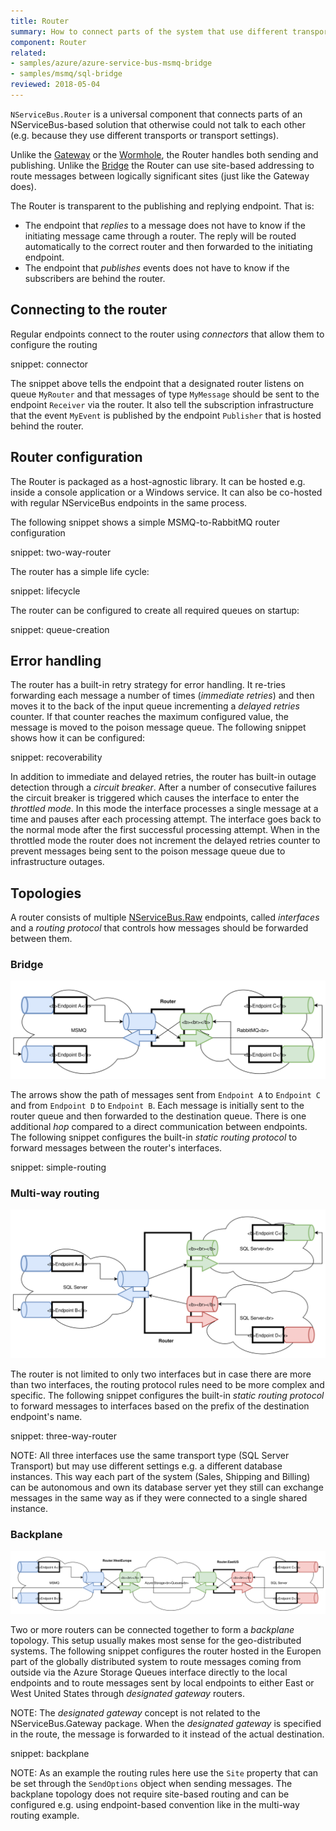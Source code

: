 ```yaml
---
title: Router
summary: How to connect parts of the system that use different transports 
component: Router
related:
- samples/azure/azure-service-bus-msmq-bridge
- samples/msmq/sql-bridge
reviewed: 2018-05-04
---
```


`NServiceBus.Router` is a universal component that connects parts of an NServiceBus-based solution that otherwise could not talk to each other (e.g. because they use different transports or transport settings).

Unlike the [Gateway](/nservicebus/gateway/) or the [Wormhole](/nservicebus/wormhole/), the Router handles both sending and publishing. Unlike the [Bridge](/nservicebus/bridge/) the Router can use site-based addressing to route messages between logically significant sites (just like the Gateway does).

The Router is transparent to the publishing and replying endpoint. That is:

 * The endpoint that *replies* to a message does not have to know if the initiating message came through a router. The reply will be routed automatically to the correct router and then forwarded to the initiating endpoint.
 * The endpoint that *publishes* events does not have to know if the subscribers are behind the router.


## Connecting to the router

Regular endpoints connect to the router using *connectors* that allow them to configure the routing

snippet: connector

The snippet above tells the endpoint that a designated router listens on queue `MyRouter` and that messages of type `MyMessage` should be sent to the endpoint `Receiver` via the router. It also tell the subscription infrastructure that the event `MyEvent` is published by the endpoint `Publisher` that is hosted behind the router.


## Router configuration

The Router is packaged as a host-agnostic library. It can be hosted e.g. inside a console application or a Windows service. It can also be co-hosted with regular NServiceBus endpoints in the same process.

The following snippet shows a simple MSMQ-to-RabbitMQ router configuration

snippet: two-way-router

The router has a simple life cycle:

snippet: lifecycle

The router can be configured to create all required queues on startup:

snippet: queue-creation


## Error handling

The router has a built-in retry strategy for error handling. It re-tries forwarding each message a number of times (*immediate retries*) and then moves it to the back of the input queue incrementing a *delayed retries* counter. If that counter reaches the maximum configured value, the message is moved to the poison message queue. The following snippet shows how it can be configured:

snippet: recoverability

In addition to immediate and delayed retries, the router has built-in outage detection through a *circuit breaker*. After a number of consecutive failures the circuit breaker is triggered which causes the interface to enter the *throttled mode*. In this mode the interface processes a single message at a time and pauses after each processing attempt. The interface goes back to the normal mode after the first successful processing attempt. When in the throttled mode the router does not increment the delayed retries counter to prevent messages being sent to the poison message queue due to infrastructure outages.

## Topologies

A router consists of multiple [NServiceBus.Raw](/nservicebus/rawmessaging/) endpoints, called *interfaces* and a *routing protocol* that controls how messages should be forwarded between them.


### Bridge

![Bridge](bridge.svg)

The arrows show the path of messages sent from `Endpoint A` to `Endpoint C` and from `Endpoint D` to `Endpoint B`. Each message is initially sent to the router queue and then forwarded to the destination queue. There is one additional *hop* compared to a direct communication between endpoints. The following snippet configures the built-in *static routing protocol* to forward messages between the router's interfaces.

snippet: simple-routing


### Multi-way routing

![Multi-way](multi-way.svg)

The router is not limited to only two interfaces but in case there are more than two interfaces, the routing protocol rules need to be more complex and specific. The following snippet configures the built-in *static routing protocol* to forward messages to interfaces based on the prefix of the destination endpoint's name.

snippet: three-way-router

NOTE: All three interfaces use the same transport type (SQL Server Transport) but may use different settings e.g. a different database instances. This way each part of the system (Sales, Shipping and Billing) can be autonomous and own its database server yet they still can exchange messages in the same way as if they were connected to a single shared instance.


### Backplane

![Backplane](backplane.svg)

Two or more routers can be connected together to form a _backplane_ topology. This setup usually makes most sense for the geo-distributed systems. The following snippet configures the router hosted in the Europen part of the globally distributed system to route messages coming from outside via the Azure Storage Queues interface directly to the local endpoints and to route messages sent by local endpoints to either East or West United States through *designated gateway* routers.

NOTE: The *designated gateway* concept is not related to the NServiceBus.Gateway package. When the *designated gateway* is specified in the route, the message is forwarded to it instead of the actual destination.

snippet: backplane

NOTE: As an example the routing rules here use the `Site` property that can be set through the `SendOptions` object when sending messages. The backplane topology does not require site-based routing and can be configured e.g. using endpoint-based convention like in the multi-way routing example.

